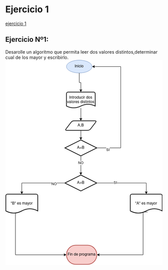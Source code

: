 
# Ejercicio 1

[ejercicio 1](ejercicio-1)

## Ejercicio Nº1:
Desarolle un algoritmo que permita leer dos valores distintos,determinar cual de los mayor y escribirlo.
<img src="images/diagrama%20de%20flujo.drawio.png"/>
